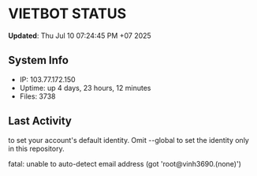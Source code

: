 # VIETBOT STATUS
**Updated**: Thu Jul 10 07:24:45 PM +07 2025

## System Info
- IP: 103.77.172.150
- Uptime: up 4 days, 23 hours, 12 minutes
- Files: 3738

## Last Activity

to set your account's default identity.
Omit --global to set the identity only in this repository.

fatal: unable to auto-detect email address (got 'root@vinh3690.(none)')
